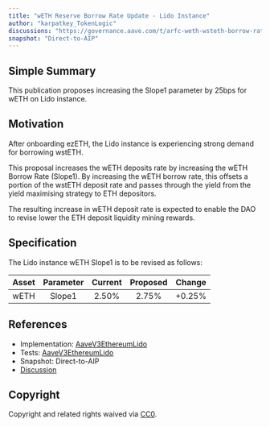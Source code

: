 ```yaml
---
title: "wETH Reserve Borrow Rate Update - Lido Instance"
author: "karpatkey_TokenLogic"
discussions: "https://governance.aave.com/t/arfc-weth-wsteth-borrow-rate-updates/19550"
snapshot: "Direct-to-AIP"
---
```


## Simple Summary

This publication proposes increasing the Slope1 parameter by 25bps for wETH on Lido instance.

## Motivation

After onboarding ezETH, the Lido instance is experiencing strong demand for borrowing wstETH.

This proposal increases the wETH deposits rate by increasing the wETH Borrow Rate (Slope1). By increasing the wETH borrow rate, this offsets a portion of the wstETH deposit rate and passes through the yield from the yield maximising strategy to ETH depositors. 

The resulting increase in wETH deposit rate is expected to enable the DAO to revise lower the ETH deposit liquidity mining rewards.

## Specification

The Lido instance wETH Slope1 is to be revised as follows:

| Asset | Parameter | Current | Proposed | Change |
| :---: | :-------: | :-----: | :------: | :----: |
| wETH  |  Slope1   |  2.50%  |  2.75%   | +0.25% |

## References

- Implementation: [AaveV3EthereumLido](https://github.com/bgd-labs/aave-proposals-v3/blob/main/src/20241024_AaveV3EthereumLido_WETHReserveBorrowRateUpdateLidoInstance/AaveV3EthereumLido_WETHReserveBorrowRateUpdateLidoInstance_20241024.sol)
- Tests: [AaveV3EthereumLido](https://github.com/bgd-labs/aave-proposals-v3/blob/main/src/20241024_AaveV3EthereumLido_WETHReserveBorrowRateUpdateLidoInstance/AaveV3EthereumLido_WETHReserveBorrowRateUpdateLidoInstance_20241024.t.sol)
- Snapshot: Direct-to-AIP
- [Discussion](https://governance.aave.com/t/arfc-weth-wsteth-borrow-rate-updates/19550)

## Copyright

Copyright and related rights waived via [CC0](https://creativecommons.org/publicdomain/zero/1.0/).
